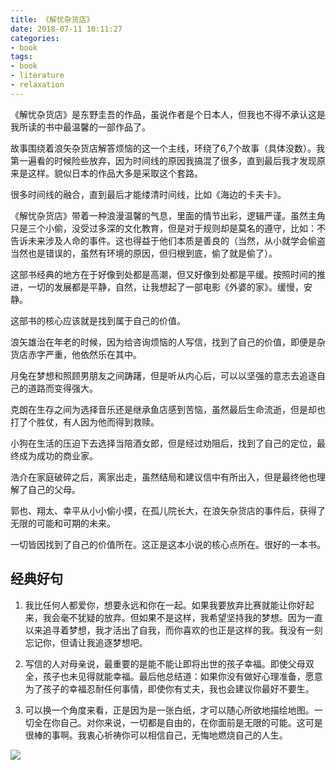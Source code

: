 ```yaml
---
title: 《解忧杂货店》
date: 2018-07-11 10:11:27
categories:
- book
tags:
- book
- literature
- relaxation
---
```

《解忧杂货店》是东野圭吾的作品，虽说作者是个日本人，但我也不得不承认这是我所读的书中最温馨的一部作品了。

<!-- more -->

故事围绕着浪矢杂货店解答烦恼的这一个主线，环绕了6,7个故事（具体没数）。我第一遍看的时候险些放弃，因为时间线的原因我搞混了很多，直到最后我才发现原来是这样。貌似日本的作品大多是采取这个套路。

很多时间线的融合，直到最后才能缕清时间线，比如《海边的卡夫卡》。

《解忧杂货店》带着一种浪漫温馨的气息，里面的情节出彩，逻辑严谨。虽然主角只是三个小偷，没受过多深的文化教育，但是对于规则却是莫名的遵守，比如：不告诉未来涉及人命的事件。这也得益于他们本质是善良的（当然，从小就学会偷盗当然也是错误的，虽然有环境的原因，但归根到底，偷了就是偷了）。

这部书经典的地方在于好像到处都是高潮，但又好像到处都是平缓。按照时间的推进，一切的发展都是平静，自然，让我想起了一部电影《外婆的家》。缓慢，安静。

这部书的核心应该就是找到属于自己的价值。

浪矢雄治在年老的时候，因为给咨询烦恼的人写信，找到了自己的价值，即便是杂货店赤字严重，他依然乐在其中。

月兔在梦想和照顾男朋友之间踌躇，但是听从内心后，可以以坚强的意志去追逐自己的道路而变得强大。

克朗在生存之间为选择音乐还是继承鱼店感到苦恼，虽然最后生命流逝，但是却也打了个胜仗，有人因为他而得到救赎。

小狗在生活的压迫下去选择当陪酒女郎，但是经过劝阻后，找到了自己的定位，最终成为成功的商业家。

浩介在家庭破碎之后，离家出走，虽然结局和建议信中有所出入，但是最终他也理解了自己的父母。

郭也、翔太、幸平从小小偷小摸，在孤儿院长大，在浪矢杂货店的事件后，获得了无限的可能和可期的未来。

一切皆因找到了自己的价值所在。这正是这本小说的核心点所在。很好的一本书。

## 经典好句

1. 我比任何人都爱你，想要永远和你在一起。如果我要放弃比赛就能让你好起来，我会毫不犹疑的放弃。但如果不是这样，我希望坚持我的梦想。因为一直以来追寻着梦想，我才活出了自我，而你喜欢的也正是这样的我。我没有一刻忘记你，但请让我追逐梦想吧。

2. 写信的人对母亲说，最重要的是能不能让即将出世的孩子幸福。即使父母双全，孩子也未见得就能幸福。最后他总结道：如果你没有做好心理准备，愿意为了孩子的幸福忍耐任何事情，即使你有丈夫，我也会建议你最好不要生。

3. 可以换一个角度来看，正是因为是一张白纸，才可以随心所欲地描绘地图。一切全在你自己。对你来说，一切都是自由的，在你面前是无限的可能。这可是很棒的事啊。我衷心祈祷你可以相信自己，无悔地燃烧自己的人生。

![](/images/book/7.jpg)
